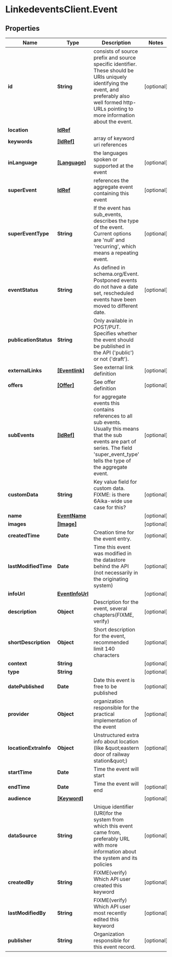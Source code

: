# LinkedeventsClient.Event

## Properties
Name | Type | Description | Notes
------------ | ------------- | ------------- | -------------
**id** | **String** | consists of source prefix and source specific identifier. These should be URIs uniquely identifying the event, and preferably also well formed http-URLs pointing to more information about the event. | [optional] 
**location** | [**IdRef**](IdRef.md) |  | 
**keywords** | [**[IdRef]**](IdRef.md) | array of keyword uri references | 
**inLanguage** | [**[Language]**](Language.md) | the languages spoken or supported at the event | [optional] 
**superEvent** | [**IdRef**](IdRef.md) | references the aggregate event containing this event | [optional] 
**superEventType** | **String** | If the event has sub_events, describes the type of the event. Current options are &#39;null&#39; and &#39;recurring&#39;, which means a repeating event. | [optional] 
**eventStatus** | **String** | As defined in schema.org/Event. Postponed events do not have a date set, rescheduled events have been moved to different date. | [optional] 
**publicationStatus** | **String** | Only available in POST/PUT. Specifies whether the event should be published in the API (&#39;public&#39;) or not (&#39;draft&#39;). | 
**externalLinks** | [**[Eventlink]**](Eventlink.md) | See external link definition | [optional] 
**offers** | [**[Offer]**](Offer.md) | See offer definition | [optional] 
**subEvents** | [**[IdRef]**](IdRef.md) | for aggregate events this contains references to all sub events. Usually this means that the sub events are part of series. The field &#39;super_event_type&#39; tells the type of the aggregate event. | [optional] 
**customData** | **String** | Key value field for custom data. FIXME: is there 6Aika-wide use case for this? | [optional] 
**name** | [**EventName**](EventName.md) |  | [optional] 
**images** | [**[Image]**](Image.md) |  | [optional] 
**createdTime** | **Date** | Creation time for the event entry. | [optional] 
**lastModifiedTime** | **Date** | Time this event was modified in the datastore behind the API (not necessarily in the originating system) | [optional] 
**infoUrl** | [**EventInfoUrl**](EventInfoUrl.md) |  | [optional] 
**description** | **Object** | Description for the event, several chapters(FIXME, verify) | [optional] 
**shortDescription** | **Object** | Short description for the event, recommended limit 140 characters | [optional] 
**context** | **String** |  | [optional] 
**type** | **String** |  | [optional] 
**datePublished** | **Date** | Date this event is free to be published | [optional] 
**provider** | **Object** | organization responsible for the practical implementation of the event | [optional] 
**locationExtraInfo** | **Object** | Unstructured extra info about location (like \&quot;eastern door of railway station\&quot;) | [optional] 
**startTime** | **Date** | Time the event will start | 
**endTime** | **Date** | Time the event will end | [optional] 
**audience** | [**[Keyword]**](Keyword.md) |  | [optional] 
**dataSource** | **String** | Unique identifier (URI)for the system from which this event came from, preferably URL with more information about the system and its policies | [optional] 
**createdBy** | **String** | FIXME(verify) Which API user created this keyword | [optional] 
**lastModifiedBy** | **String** | FIXME(verify) Which API user most recently edited this keyword | [optional] 
**publisher** | **String** | Organization responsible for this event record. | [optional] 


